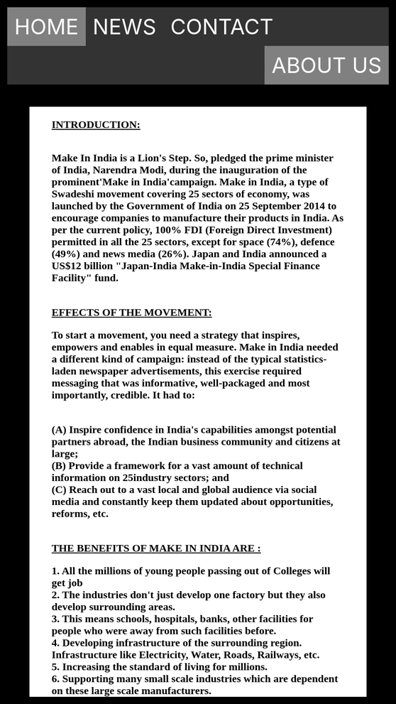 
<html>
<meta charset="utf-8">
<title>MAKE IN INDIA</title>

<body bgcolor= "black" left margin="45">
<font size="12">


<style>
body {
    font-size: 24px;
}

ul {
    list-style-type: none;
    
    padding: 0;
    overflow: hidden;
    background-color: #333;
    position: -webkit-sticky; /* Safari */
    position: sticky;
    top: 0;
    
}

li {
    float: left;
}

li a {
    display: block;
    color: white;
    text-align: center;
    padding: 14px 16px;
    text-decoration: none;
}

li a:hover {
    background-color: #111;
}

.active {
    background-color: gray;
}
</style>

<body>


<ul>
  <li><a class="active" href="#home">HOME</a></li>
  <li><a href="#news">NEWS</a></li>
  <li><a href="#contact">CONTACT</a></li>
  <li style="float:right"><a class="active" href="#about us">ABOUT US</a></li>
</ul>

<div style="background-color:white;margin:50px;">
<div style="margin:50px;"><p><b><font size="5" face="comic sans ms" color="black">
<p><br><b><u>INTRODUCTION:</u></b></p>
Make In India is a Lion's Step. So, pledged the prime minister of India, Narendra Modi, during the inauguration of the prominent'Make in India'campaign.
Make in India, a type of Swadeshi movement covering 25 sectors of economy, was launched by the Government of India on 25 September 2014 to encourage companies to manufacture their products in India. As per the current policy, 100% FDI (Foreign Direct Investment) permitted in all the 25 sectors, except for space (74%), defence (49%) and news media (26%). Japan and India announced a US$12 billion "Japan-India Make-in-India Special Finance Facility" fund.

<p><br><b><u>EFFECTS OF THE MOVEMENT:</u><br>
<p> To start a movement, you need a strategy that inspires, empowers and enables in equal measure. Make in India needed a different kind of campaign: instead of the typical statistics-laden newspaper advertisements, this exercise required messaging that was informative, well-packaged and most importantly, credible. It had to:

<p><br>(A) Inspire confidence in India's capabilities amongst potential partners abroad, the Indian business community and citizens at large; 
<br>(B) Provide a framework for a vast amount of technical information on 25industry sectors; and 
<br>(C) Reach out to a vast local and global audience via social media and constantly keep them updated about opportunities, reforms, etc.</p>



<p><br>
<b><u>THE BENEFITS OF MAKE IN INDIA ARE :</b></u>

<p>1.	All the millions of young people passing out of Colleges will get job<br>
 2.       The industries don't just develop one factory but they also develop surrounding areas.<br>
3.	This means schools, hospitals, banks, other facilities for people who were away from such facilities before.<br>
 4.	Developing infrastructure of the surrounding region. Infrastructure like Electricity, Water, Roads, Railways, etc.<br>
5. 	Increasing the standard of living for millions.<br>
 6.	Supporting many small scale industries which are dependent on these large scale manufacturers.<br></p>



</body>
</html>
